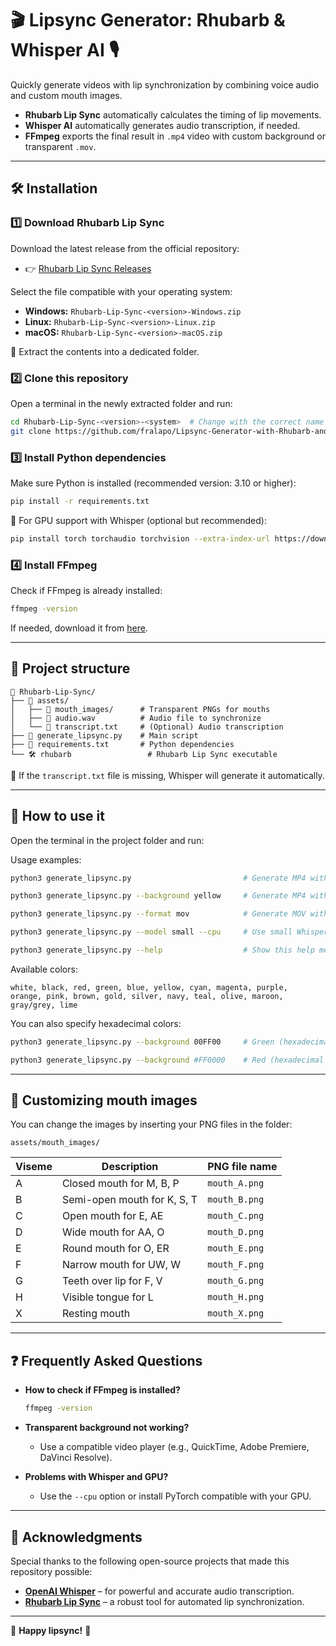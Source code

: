 # 🎬 Lipsync Generator: Rhubarb & Whisper AI 🎙️

Quickly generate videos with lip synchronization by combining voice audio and custom mouth images.

- **Rhubarb Lip Sync** automatically calculates the timing of lip movements.
- **Whisper AI** automatically generates audio transcription, if needed.
- **FFmpeg** exports the final result in `.mp4` video with custom background or transparent `.mov`.

---

## 🛠️ Installation

### 1️⃣ Download Rhubarb Lip Sync
Download the latest release from the official repository:
- 👉 [Rhubarb Lip Sync Releases](https://github.com/DanielSWolf/rhubarb-lip-sync/releases)

Select the file compatible with your operating system:
- **Windows:** `Rhubarb-Lip-Sync-<version>-Windows.zip`
- **Linux:** `Rhubarb-Lip-Sync-<version>-Linux.zip`
- **macOS:** `Rhubarb-Lip-Sync-<version>-macOS.zip`

📌 Extract the contents into a dedicated folder.

### 2️⃣ Clone this repository
Open a terminal in the newly extracted folder and run:
```bash
cd Rhubarb-Lip-Sync-<version>-<system>  # Change with the correct name of your folder
git clone https://github.com/fralapo/Lipsync-Generator-with-Rhubarb-and-Whisper-AI.git
```

### 3️⃣ Install Python dependencies
Make sure Python is installed (recommended version: 3.10 or higher):
```bash
pip install -r requirements.txt
```

📌 For GPU support with Whisper (optional but recommended):
```bash
pip install torch torchaudio torchvision --extra-index-url https://download.pytorch.org/whl/cu118
```

### 4️⃣ Install FFmpeg
Check if FFmpeg is already installed:
```bash
ffmpeg -version
```
If needed, download it from [here](https://ffmpeg.org/download.html).

---

## 📂 Project structure
```
📁 Rhubarb-Lip-Sync/
├── 📁 assets/
│   ├── 📁 mouth_images/      # Transparent PNGs for mouths
│   ├── 🎵 audio.wav          # Audio file to synchronize
│   └── 📜 transcript.txt     # (Optional) Audio transcription
├── 📝 generate_lipsync.py    # Main script
├── 📜 requirements.txt       # Python dependencies
└── 🛠 rhubarb                 # Rhubarb Lip Sync executable
```

📌 If the `transcript.txt` file is missing, Whisper will generate it automatically.

---

## 🚀 How to use it

Open the terminal in the project folder and run:

Usage examples:
```bash
python3 generate_lipsync.py                         # Generate MP4 with white background
```
```bash
python3 generate_lipsync.py --background yellow     # Generate MP4 with yellow background
```
```bash
python3 generate_lipsync.py --format mov            # Generate MOV with transparency
```
```bash
python3 generate_lipsync.py --model small --cpu     # Use small Whisper model on CPU
```
```bash
python3 generate_lipsync.py --help                  # Show this help message
```

Available colors:
```
white, black, red, green, blue, yellow, cyan, magenta, purple,
orange, pink, brown, gold, silver, navy, teal, olive, maroon,
gray/grey, lime
```

You can also specify hexadecimal colors:
```bash
python3 generate_lipsync.py --background 00FF00     # Green (hexadecimal)
```
```bash
python3 generate_lipsync.py --background #FF0000    # Red (hexadecimal with #)
```

---

## 🎨 Customizing mouth images

You can change the images by inserting your PNG files in the folder:
```
assets/mouth_images/
```

| Viseme | Description | PNG file name |
|--------|-------------|-------------------|
| A | Closed mouth for M, B, P | `mouth_A.png` |
| B | Semi-open mouth for K, S, T | `mouth_B.png` |
| C | Open mouth for E, AE | `mouth_C.png` |
| D | Wide mouth for AA, O | `mouth_D.png` |
| E | Round mouth for O, ER | `mouth_E.png` |
| F | Narrow mouth for UW, W | `mouth_F.png` |
| G | Teeth over lip for F, V | `mouth_G.png` |
| H | Visible tongue for L | `mouth_H.png` |
| X | Resting mouth | `mouth_X.png` |

---

## ❓ Frequently Asked Questions

- **How to check if FFmpeg is installed?**
  ```bash
  ffmpeg -version
  ```

- **Transparent background not working?**
  - Use a compatible video player (e.g., QuickTime, Adobe Premiere, DaVinci Resolve).

- **Problems with Whisper and GPU?**
  - Use the `--cpu` option or install PyTorch compatible with your GPU.

---

## 🙏 **Acknowledgments**

Special thanks to the following open-source projects that made this repository possible:

- [**OpenAI Whisper**](https://github.com/openai/whisper) – for powerful and accurate audio transcription.
- [**Rhubarb Lip Sync**](https://github.com/DanielSWolf/rhubarb-lip-sync) – a robust tool for automated lip synchronization.

---

🎉 **Happy lipsync!** 🚀
